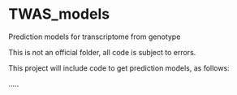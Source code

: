 # TWAS_models
Prediction models for transcriptome from genotype

This is not an official folder, all code is subject to errors.

This project will include code to get prediction models, as follows:

.....
